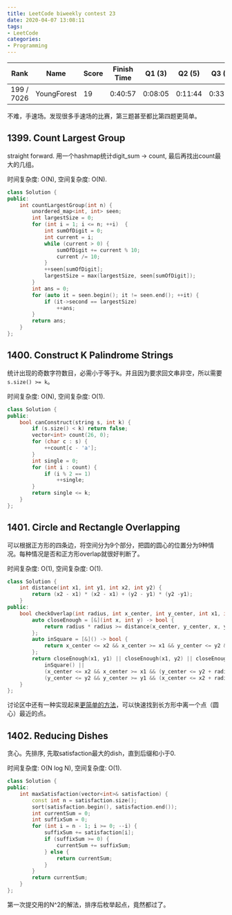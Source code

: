 ```yaml
---
title: LeetCode biweekly contest 23
date: 2020-04-07 13:08:11
tags:
- LeetCode
categories:
- Programming
---
```


| Rank |	Name |	Score |	Finish Time | 	Q1 (3) |	Q2 (5) |	Q3 (5) |	Q4 (6)|
|--|--|--|--|--|--|--|--|
| 199 / 7026 |	YoungForest | 19 | 	0:40:57 |  0:08:05 |  0:11:44 | 0:33:38 |   0:40:57 |

不难，手速场。发现很多手速场的比赛，第三题甚至都比第四题更简单。

## 1399. Count Largest Group

straight forward. 用一个hashmap统计digit_sum -> count, 最后再找出count最大的几组。

时间复杂度: O(N),
空间复杂度: O(N).

```cpp
class Solution {
public:
    int countLargestGroup(int n) {
        unordered_map<int, int> seen;
        int largestSize = 0;
        for (int i = 1; i <= n; ++i)  {
            int sumOfDigit = 0;
            int current = i;
            while (current > 0) {
                sumOfDigit += current % 10;
                current /= 10;
            } 
            ++seen[sumOfDigit];
            largestSize = max(largestSize, seen[sumOfDigit]);
        }
        int ans = 0;
        for (auto it = seen.begin(); it != seen.end(); ++it) {
            if (it->second == largestSize)
                ++ans;
        }
        return ans;
    }
};
```

## 1400. Construct K Palindrome Strings

统计出现的奇数字符数目，必需小于等于k。并且因为要求回文串非空，所以需要`s.size() >= k`。

时间复杂度: O(N),
空间复杂度: O(1).

```cpp
class Solution {
public:
    bool canConstruct(string s, int k) {
        if (s.size() < k) return false;
        vector<int> count(26, 0);
        for (char c : s) {
            ++count[c - 'a'];
        }
        int single = 0;
        for (int i : count) {
            if (i % 2 == 1)
                ++single;
        }
        return single <= k;
    }
};
```

## 1401. Circle and Rectangle Overlapping

可以根据正方形的四条边，将空间分为9个部分，把圆的圆心的位置分为9种情况。每种情况是否和正方形overlap就很好判断了。

时间复杂度: O(1),
空间复杂度: O(1).

```cpp
class Solution {
    int distance(int x1, int y1, int x2, int y2) {
        return (x2 - x1) * (x2 - x1) + (y2 - y1) * (y2 -y1);
    }
public:
    bool checkOverlap(int radius, int x_center, int y_center, int x1, int y1, int x2, int y2) {
        auto closeEnough = [&](int x, int y) -> bool {
            return radius * radius >= distance(x_center, y_center, x, y);
        };
        auto inSquare = [&]() -> bool {
            return x_center <= x2 && x_center >= x1 && y_center <= y2 && y_center >= y1;
        };
        return closeEnough(x1, y1) || closeEnough(x1, y2) || closeEnough(x2, y2) || closeEnough(x2, y1) ||
            inSquare() || 
            (x_center <= x2 && x_center >= x1 && (y_center <= y2 + radius && y_center >= y1 - radius)) ||
            (y_center <= y2 && y_center >= y1 && (x_center <= x2 + radius && x_center >= x1 - radius)); 
    }
};
```

讨论区中还有一种实现起来[更简单的方法](https://leetcode.com/problems/circle-and-rectangle-overlapping/discuss/563441/JAVA-compare-distance-between-radius-and-closest-point-on-rectangle-to-circle)，可以快速找到长方形中离一个点（圆心）最近的点。

## 1402. Reducing Dishes

贪心。先排序, 先取satisfaction最大的dish，直到后缀和小于0.

时间复杂度: O(N log N),
空间复杂度: O(1).

```cpp
class Solution {
public:
    int maxSatisfaction(vector<int>& satisfaction) {
        const int n = satisfaction.size();
        sort(satisfaction.begin(), satisfaction.end());
        int currentSum = 0;
        int suffixSum = 0;
        for (int i = n - 1; i >= 0; --i) {
            suffixSum += satisfaction[i];
            if (suffixSum >= 0) {
                currentSum += suffixSum; 
            } else {
                return currentSum;
            }
        }
        return currentSum;
    }
};
```

第一次提交用的N^2的解法，排序后枚举起点，竟然都过了。